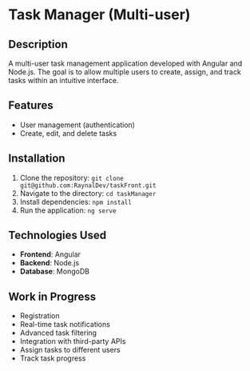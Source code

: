 # Task Manager (Multi-user)

## Description
A multi-user task management application developed with Angular and Node.js. The goal is to allow multiple users to create, assign, and track tasks within an intuitive interface.

## Features
- User management (authentication)
- Create, edit, and delete tasks

## Installation
1. Clone the repository: `git clone git@github.com:RaynalDev/taskFront.git`
2. Navigate to the directory: `cd taskManager`
3. Install dependencies: `npm install`
4. Run the application: `ng serve`

## Technologies Used
- **Frontend**: Angular
- **Backend**: Node.js
- **Database**: MongoDB

## Work in Progress
- Registration
- Real-time task notifications
- Advanced task filtering
- Integration with third-party APIs
- Assign tasks to different users
- Track task progress
